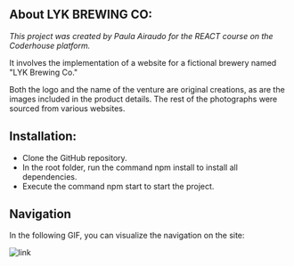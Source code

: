 ## About LYK BREWING CO:

*This project was created by Paula Airaudo for the REACT course on the Coderhouse platform.*

It involves the implementation of a website for a fictional brewery named "LYK Brewing Co."

Both the logo and the name of the venture are original creations, as are the images included in the product details.
The rest of the photographs were sourced from various websites.

## **Installation:**

* Clone the GitHub repository.
* In the root folder, run the command npm install to install all dependencies.
* Execute the command npm start to start the project.


## **Navigation**

In the following GIF, you can visualize the navigation on the site:

![link](LYKBrewingCo.gif)
